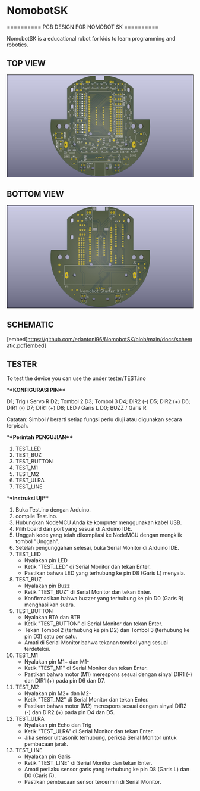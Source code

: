 # NomobotSK

========== PCB DESIGN FOR NOMOBOT SK ==========

NomobotSK is a educational robot for kids to learn programming and robotics.

## TOP VIEW

![Alt text](https://github.com/edantoni96/NomobotSK/blob/main/docs/NomobotSK_TOP.jpg)

## BOTTOM VIEW

![Alt text](https://github.com/edantoni96/NomobotSK/blob/main/docs/NomobotSK_BOTTOM.jpg)

## SCHEMATIC

[embed]https://github.com/edantoni96/NomobotSK/blob/main/docs/schematic.pdf[embed]

## TESTER

To test the device you can use the under tester/TEST.ino

\***\*KONFIGURASI PIN\*\***

D1; Trig / Servo R
D2; Tombol 2
D3; Tombol 3
D4; DIR2 (-)
D5; DIR2 (+)
D6; DIR1 (-)
D7; DIR1 (+)
D8; LED / Garis L
D0; BUZZ / Garis R

Catatan: Simbol / berarti setiap fungsi perlu diuji atau digunakan secara terpisah.

\***\*Perintah PENGUJIAN\*\***

1. TEST_LED
2. TEST_BUZ
3. TEST_BUTTON
4. TEST_M1
5. TEST_M2
6. TEST_ULRA
7. TEST_LINE

\***\*Instruksi Uji\*\***

1. Buka Test.ino dengan Arduino.
2. compile Test.ino.
3. Hubungkan NodeMCU Anda ke komputer menggunakan kabel USB.
4. Pilih board dan port yang sesuai di Arduino IDE.
5. Unggah kode yang telah dikompilasi ke NodeMCU dengan mengklik tombol "Unggah".
6. Setelah pengunggahan selesai, buka Serial Monitor di Arduino IDE.
7. TEST_LED
   - Nyalakan pin LED
   - Ketik "TEST_LED" di Serial Monitor dan tekan Enter.
   - Pastikan bahwa LED yang terhubung ke pin D8 (Garis L) menyala.
8. TEST_BUZ
   - Nyalakan pin Buzz
   - Ketik "TEST_BUZ" di Serial Monitor dan tekan Enter.
   - Konfirmasikan bahwa buzzer yang terhubung ke pin D0 (Garis R) menghasilkan suara.
9. TEST_BUTTON
   - Nyalakan BTA dan BTB
   - Ketik "TEST_BUTTON" di Serial Monitor dan tekan Enter.
   - Tekan Tombol 2 (terhubung ke pin D2) dan Tombol 3 (terhubung ke pin D3) satu per satu.
   - Amati di Serial Monitor bahwa tekanan tombol yang sesuai terdeteksi.
10. TEST_M1
    - Nyalakan pin M1+ dan M1-
    - Ketik "TEST_M1" di Serial Monitor dan tekan Enter.
    - Pastikan bahwa motor (M1) merespons sesuai dengan sinyal DIR1 (-) dan DIR1 (+) pada pin D6 dan D7.
11. TEST_M2
    - Nyalakan pin M2+ dan M2-
    - Ketik "TEST_M2" di Serial Monitor dan tekan Enter.
    - Pastikan bahwa motor (M2) merespons sesuai dengan sinyal DIR2 (-) dan DIR2 (+) pada pin D4 dan D5.
12. TEST_ULRA
    - Nyalakan pin Echo dan Trig
    - Ketik "TEST_ULRA" di Serial Monitor dan tekan Enter.
    - Jika sensor ultrasonik terhubung, periksa Serial Monitor untuk pembacaan jarak.
13. TEST_LINE
    - Nyalakan pin Garis
    - Ketik "TEST_LINE" di Serial Monitor dan tekan Enter.
    - Amati perilaku sensor garis yang terhubung ke pin D8 (Garis L) dan D0 (Garis R).
    - Pastikan pembacaan sensor tercermin di Serial Monitor.
